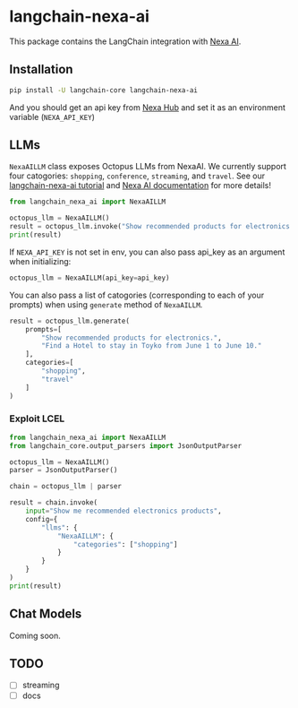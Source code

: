 # langchain-nexa-ai

This package contains the LangChain integration with [Nexa AI](https://www.nexa4ai.com/).

## Installation

```bash
pip install -U langchain-core langchain-nexa-ai
```

And you should get an api key from [Nexa Hub](https://hub.nexa4ai.com/api_keys) and set it as an environment variable (`NEXA_API_KEY`)

## LLMs

`NexaAILLM` class exposes Octopus LLMs from NexaAI. We currently support four catogories: `shopping`, `conference`, `streaming`, and `travel`. See our [langchain-nexa-ai tutorial](./docs/tutorial.ipynb) and [Nexa AI documentation](https://docs.nexa4ai.com/docs/overview) for more details!

```python
from langchain_nexa_ai import NexaAILLM

octopus_llm = NexaAILLM()
result = octopus_llm.invoke("Show recommended products for electronics.", category="shopping")
print(result)
```

If `NEXA_API_KEY` is not set in env, you can also pass api_key as an argument when initializing:

```python
octopus_llm = NexaAILLM(api_key=api_key)
```

You can also pass a list of catogories (corresponding to each of your prompts) when using `generate` method of `NexaAILLM`.

```python
result = octopus_llm.generate(
    prompts=[
        "Show recommended products for electronics.",
        "Find a Hotel to stay in Toyko from June 1 to June 10."
    ],
    categories=[
        "shopping",
        "travel"
    ]
)
```

### Exploit LCEL

```python
from langchain_nexa_ai import NexaAILLM
from langchain_core.output_parsers import JsonOutputParser

octopus_llm = NexaAILLM()
parser = JsonOutputParser()

chain = octopus_llm | parser

result = chain.invoke(
    input="Show me recommended electronics products",
    config={
        "llms": {
            "NexaAILLM": {
                "categories": ["shopping"]
            }
        }
    }
)
print(result)
```

## Chat Models

Coming soon.

## TODO

- [ ] streaming
- [ ] docs
